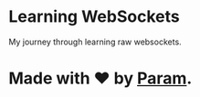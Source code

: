 # Learning WebSockets
My journey through learning raw websockets.

# Made with ❤️ by [Param](https://www.paramsid.com).